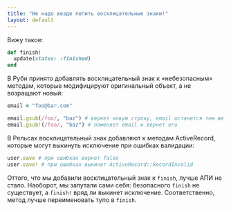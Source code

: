 ```yaml
---
title: "Не надо везде лепить восклицательные знаки!"
layout: default
---
```


Вижу такое:
```ruby
def finish!
  update(status: :finished)
end
```

В Руби принято добавлять восклицательный знак к «небезопасным» методам, которые модифицируют оригинальный объект, а не возращают новый:
```ruby
email = "foo@bar.com"

email.gsub(/foo/, "baz") # вернет новую строку, email останется тем же
email.gsub!(/foo/, "baz") # поменяет email и вернет его
```

В Рельсах восклицательный знак добавляют к методам ActiveRecord, которые могут выкинуть исключение при ошибках валидации:
```ruby
user.save # при ошибках вернет false
user.save! # при ошибках выкинет ActiveRecord::RecordInvalid
```

Оттого, что мы добавили восклицательный знак к `finish`, лучше АПИ не стало. Наоборот, мы запутали сами себя: безопасного `finish` не существует, а `finish!` вряд ли выкинет исключение. Соответственно, метод лучше переименовать тупо в `finish`.
